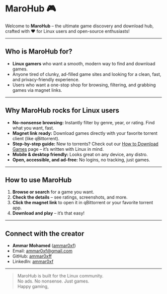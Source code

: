 # MaroHub 🎮

Welcome to **MaroHub** – the ultimate game discovery and download hub, crafted with ❤️ for Linux users and open-source enthusiasts!

---

## Who is MaroHub for?

- **Linux gamers** who want a smooth, modern way to find and download games.
- Anyone tired of clunky, ad-filled game sites and looking for a clean, fast, and privacy-friendly experience.
- Users who want a one-stop shop for browsing, filtering, and grabbing games via magnet links.

---

## Why MaroHub rocks for Linux users

- **No-nonsense browsing:** Instantly filter by genre, year, or rating. Find what you want, fast.
- **Magnet link ready:** Download games directly with your favorite torrent client (like qBittorrent).
- **Step-by-step guide:** New to torrents? Check out our [How to Download Games](how-to-download.html) page – it’s written with Linux in mind.
- **Mobile & desktop friendly:** Looks great on any device, any distro.
- **Open, accessible, and ad-free:** No logins, no tracking, just games.

---

## How to use MaroHub

1. **Browse or search** for a game you want.
2. **Check the details** – see ratings, screenshots, and more.
3. **Click the magnet link** to open it in qBittorrent or your favorite torrent app.
4. **Download and play** – it’s that easy!

---

## Connect with the creator

- **Ammar Mohamed** ([ammar0xf](https://github.com/ammar0xff))
- Email: [ammar0xf@gmail.com](mailto:ammar0xf@gmail.com)
- GitHub: [ammar0xff](https://github.com/ammar0xff)
- LinkedIn: [ammar0xf](https://www.linkedin.com/in/ammar0xf)

---

> MaroHub is built for the Linux community.  
> No ads. No nonsense. Just games.  
> Happy gaming,
